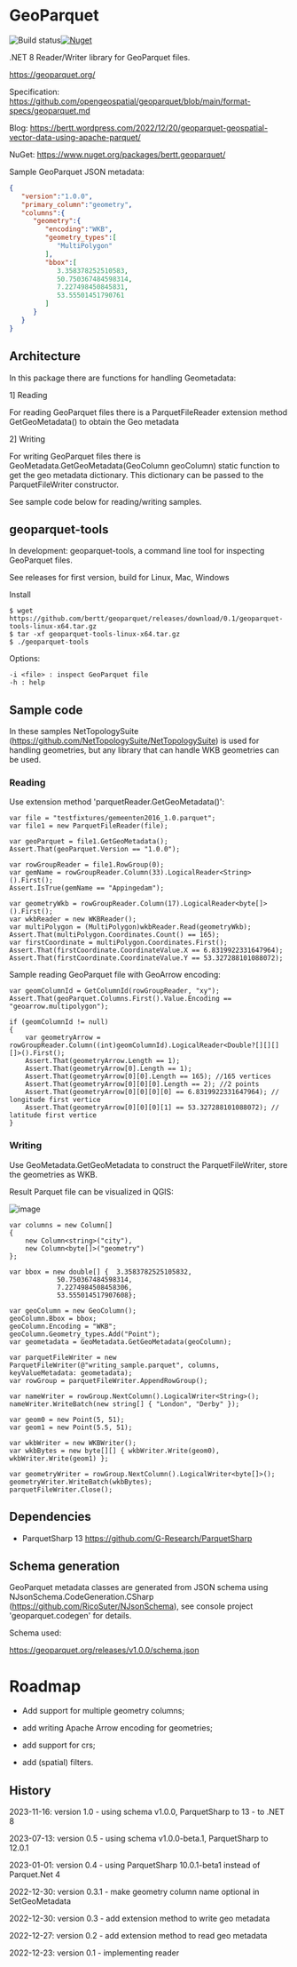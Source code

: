 # GeoParquet

 ![Build status](https://github.com/bertt/geoparquet/workflows/build.yml/badge.svg)[![Nuget](https://img.shields.io/nuget/vpre/bertt.geoparquet)](https://www.nuget.org/packages/bertt.geoparquet)

.NET 8 Reader/Writer library for GeoParquet files.

https://geoparquet.org/

Specification: https://github.com/opengeospatial/geoparquet/blob/main/format-specs/geoparquet.md

Blog: https://bertt.wordpress.com/2022/12/20/geoparquet-geospatial-vector-data-using-apache-parquet/

NuGet: https://www.nuget.org/packages/bertt.geoparquet/

Sample GeoParquet JSON metadata:

```json
{
   "version":"1.0.0",
   "primary_column":"geometry",
   "columns":{
      "geometry":{
         "encoding":"WKB",
         "geometry_types":[
            "MultiPolygon"
         ],
         "bbox":[
            3.358378252510583,
            50.750367484598314,
            7.227498450845831,
            53.55501451790761
         ]
      }
   }
}
```

## Architecture

In this package there are functions for handling Geometadata:

1] Reading

For reading GeoParquet files there is a ParquetFileReader extension method GetGeoMetadata() to obtain the Geo metadata

2] Writing 

For writing GeoParquet files there is GeoMetadata.GetGeoMetadata(GeoColumn geoColumn) static function to get the geo metadata dictionary. This 
dictionary can be passed to the ParquetFileWriter constructor.

See sample code below for reading/writing samples.

## geoparquet-tools

In development: geoparquet-tools, a command line tool for inspecting GeoParquet files.

See releases for first version, build for Linux, Mac, Windows

Install

```
$ wget https://github.com/bertt/geoparquet/releases/download/0.1/geoparquet-tools-linux-x64.tar.gz
$ tar -xf geoparquet-tools-linux-x64.tar.gz
$ ./geoparquet-tools
```

Options:

```
-i <file> : inspect GeoParquet file
-h : help
```
## Sample code

In these samples NetTopologySuite (https://github.com/NetTopologySuite/NetTopologySuite) is used for handling geometries, but any library that can handle 
WKB geometries can be used.


### Reading

Use extension method 'parquetReader.GetGeoMetadata()':

```
var file = "testfixtures/gemeenten2016_1.0.parquet";
var file1 = new ParquetFileReader(file);

var geoParquet = file1.GetGeoMetadata();
Assert.That(geoParquet.Version == "1.0.0");

var rowGroupReader = file1.RowGroup(0);
var gemName = rowGroupReader.Column(33).LogicalReader<String>().First();
Assert.IsTrue(gemName == "Appingedam");

var geometryWkb = rowGroupReader.Column(17).LogicalReader<byte[]>().First();
var wkbReader = new WKBReader();
var multiPolygon = (MultiPolygon)wkbReader.Read(geometryWkb);
Assert.That(multiPolygon.Coordinates.Count() == 165);
var firstCoordinate = multiPolygon.Coordinates.First();
Assert.That(firstCoordinate.CoordinateValue.X == 6.8319922331647964);
Assert.That(firstCoordinate.CoordinateValue.Y == 53.327288101088072);
```

Sample reading GeoParquet file with GeoArrow encoding:

```
var geomColumnId = GetColumnId(rowGroupReader, "xy");
Assert.That(geoParquet.Columns.First().Value.Encoding == "geoarrow.multipolygon");

if (geomColumnId != null)
{
    var geometryArrow = rowGroupReader.Column((int)geomColumnId).LogicalReader<Double?[][][][]>().First();
    Assert.That(geometryArrow.Length == 1);
    Assert.That(geometryArrow[0].Length == 1);
    Assert.That(geometryArrow[0][0].Length == 165); //165 vertices
    Assert.That(geometryArrow[0][0][0].Length == 2); //2 points
    Assert.That(geometryArrow[0][0][0][0] == 6.8319922331647964); // longitude first vertice
    Assert.That(geometryArrow[0][0][0][1] == 53.327288101088072); // latitude first vertice
}

```

### Writing 

Use GeoMetadata.GetGeoMetadata to construct the ParquetFileWriter, store the geometries as WKB.

Result Parquet file can be visualized in QGIS:

![image](https://user-images.githubusercontent.com/538812/210020220-b89da098-0877-45bd-87f2-8285941bf697.png)

```
var columns = new Column[]
{
    new Column<string>("city"),
    new Column<byte[]>("geometry")
};

var bbox = new double[] {  3.3583782525105832,
            50.750367484598314,
            7.2274984508458306,
            53.555014517907608};

var geoColumn = new GeoColumn();
geoColumn.Bbox = bbox;
geoColumn.Encoding = "WKB";
geoColumn.Geometry_types.Add("Point");
var geometadata = GeoMetadata.GetGeoMetadata(geoColumn);

var parquetFileWriter = new ParquetFileWriter(@"writing_sample.parquet", columns, keyValueMetadata: geometadata);
var rowGroup = parquetFileWriter.AppendRowGroup();

var nameWriter = rowGroup.NextColumn().LogicalWriter<String>();
nameWriter.WriteBatch(new string[] { "London", "Derby" });
        
var geom0 = new Point(5, 51);
var geom1 = new Point(5.5, 51);

var wkbWriter = new WKBWriter();
var wkbBytes = new byte[][] { wkbWriter.Write(geom0), wkbWriter.Write(geom1) };

var geometryWriter = rowGroup.NextColumn().LogicalWriter<byte[]>();
geometryWriter.WriteBatch(wkbBytes);
parquetFileWriter.Close();
  ```

## Dependencies

- ParquetSharp 13 https://github.com/G-Research/ParquetSharp

## Schema generation 

GeoParquet metadata classes are generated from JSON schema using NJsonSchema.CodeGeneration.CSharp (https://github.com/RicoSuter/NJsonSchema), see console project 
'geoparquet.codegen' for details.

Schema used: 

https://geoparquet.org/releases/v1.0.0/schema.json

# Roadmap

- Add support for multiple geometry columns;

- add writing Apache Arrow encoding for geometries;

- add support for crs;

- add (spatial) filters.

## History

2023-11-16: version 1.0 - using schema v1.0.0, ParquetSharp to 13 - to .NET 8

2023-07-13: version 0.5 - using schema v1.0.0-beta.1, ParquetSharp to 12.0.1

2023-01-01: version 0.4 - using ParquetSharp 10.0.1-beta1 instead of Parquet.Net 4

2022-12-30: version 0.3.1 - make geometry column name optional in SetGeoMetadata

2022-12-30: version 0.3 - add extension method to write geo metadata

2022-12-27: version 0.2 - add extension method to read geo metadata

2022-12-23: version 0.1 - implementing reader

